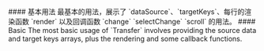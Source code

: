 <cn>
#### 基本用法
最基本的用法，展示了 `dataSource`、`targetKeys`、每行的渲染函数 `render` 以及回调函数 `change` `selectChange` `scroll` 的用法。
</cn>

<us>
#### Basic
The most basic usage of `Transfer` involves providing the source data and target keys arrays, plus the rendering and some callback functions.
</us>
